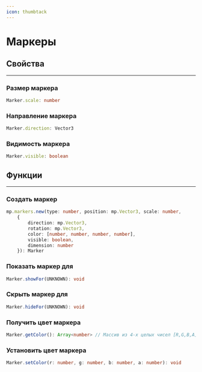 ```yaml
---
icon: thumbtack
---
```


# Маркеры
## Свойства
---
### Размер маркера
```typescript
Marker.scale: number
```
### Направление маркера
```typescript
Marker.direction: Vector3
```
### Видимость маркера
```typescript
Marker.visible: boolean
```

## Функции
---
### Создать маркер
```typescript
mp.markers.new(type: number, position: mp.Vector3, scale: number,
    {
        direction: mp.Vector3,
        rotation: mp.Vector3,
        color: [number, number, number, number],
        visible: boolean,
        dimension: number
    }): Marker
```
### Показать маркер для
```typescript
Marker.showFor(UNKNOWN): void
```
### Скрыть маркер для
```typescript
Marker.hideFor(UNKNOWN): void
```
### Получить цвет маркера
```typescript
Marker.getColor(): Array<number> // Массив из 4-х целых чисел [R,G,B,A]
```
### Установить цвет маркера
```typescript
Marker.setColor(r: number, g: number, b: number, a: number): void
```
